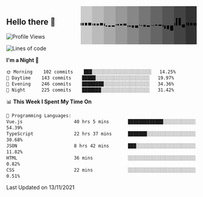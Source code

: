 <img width="307" align="right" src="https://raw.githubusercontent.com/SubZtep/SubZtep/master/assets/eq1.gif"/>

## Hello there 👋

<!--START_SECTION:waka-->
![Profile Views](http://img.shields.io/badge/Profile%20Views-73-blue)

![Lines of code](https://img.shields.io/badge/From%20Hello%20World%20I%27ve%20Written-1.5%20million%20lines%20of%20code-blue)

**I'm a Night 🦉** 

```text
🌞 Morning    102 commits    ███░░░░░░░░░░░░░░░░░░░░░░   14.25% 
🌆 Daytime    143 commits    █████░░░░░░░░░░░░░░░░░░░░   19.97% 
🌃 Evening    246 commits    ████████░░░░░░░░░░░░░░░░░   34.36% 
🌙 Night      225 commits    ███████░░░░░░░░░░░░░░░░░░   31.42%

```


📊 **This Week I Spent My Time On** 

```text
💬 Programming Languages: 
Vue.js                   40 hrs 5 mins       █████████████░░░░░░░░░░░░   54.39% 
TypeScript               22 hrs 37 mins      ███████░░░░░░░░░░░░░░░░░░   30.68% 
JSON                     8 hrs 42 mins       ███░░░░░░░░░░░░░░░░░░░░░░   11.82% 
HTML                     36 mins             ░░░░░░░░░░░░░░░░░░░░░░░░░   0.82% 
CSS                      22 mins             ░░░░░░░░░░░░░░░░░░░░░░░░░   0.51%

```


 Last Updated on 13/11/2021
<!--END_SECTION:waka-->
